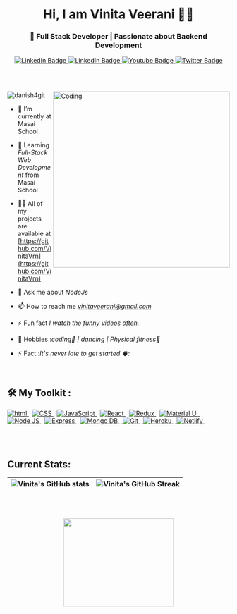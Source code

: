 <!-- Github Banner Section-->
<h1 align="center">Hi, I am Vinita Veerani 👩‍💻</h1>
<h3 align="center">🚀 Full Stack Developer | Passionate about Backend Development</h3>

<!-- Adding Social Buttons -->
<div id="badges" align="center">
  <a href="https://www.linkedin.com/in/vinita-veerani21/?trk=opento_sprofile_goalscard">
    <img src="https://img.shields.io/badge/Anukriti Nawani-blue?style=for-the-badge&logo=linkedin&logoColor=white" alt="LinkedIn Badge"/>
  </a>
  <a href="mailto:vinitaveerani@gmail.com">
    <img src="https://img.shields.io/badge//Anukriti Nawani-red?style=for-the-badge&logo=gmail&logoColor=white" alt="LinkedIn Badge"/>
  </a>
  <a href="https://vinitavrn.github.io/">
    <img src="https://img.shields.io/badge/My Portfolio-brightgreen?style=for-the-badge&logoColor=red" alt="Youtube Badge"/>
  </a>
  <a href="https://drive.google.com/uc?export=download&id=1q8TZXuKkCwmZtX33CEDmGI-Ug3vhI8hl">
    <img src="https://img.shields.io/badge/My Resume-blueviolet?style=for-the-badge&logo=inbox&logoColor=white" alt="Twitter Badge"/>
  </a>
</div>

<br> <br>


<img align="right" alt="Coding" width="400" src="https://c.tenor.com/PP9v7VIs6R4AAAAd/scaler-create-impact.gif">

<p align="left"> <img src="https://komarev.com/ghpvc/?username=VinitaVrn&label=Profile%20views&color=0e75b6&style=flat" alt="danish4git" /> </p>


- 🔭 I’m currently at Masai School

- 🌱 Learning *Full-Stack Web Development* from Masai School

- 👨‍💻 All of my projects are available at [https://github.com/VinitaVrn](https://github.com/VinitaVrn)

- 💬 Ask me about *NodeJs*

- 📫 How to reach me *vinitaveerani@gmail.com*

- ⚡ Fun fact *I watch the funny videos often.*

- 🎯 Hobbies :*coding📕 | dancing | Physical fitness👊*

- ⚡ Fact :*It's never late to get started 🫀:*

</br>
<!-- <h3 align="left">Connect with me:</h3>
<p align="center"> -->



## 🛠 My Toolkit : 

<div>

 <!-- [![My Skills](https://skills.thijs.gg/icons?i=react,js,html,css,git,heroku,MongoDb,nodejs,redux)](https://skills.thijs.gg) -->
<p margin-top="2rem">

   <a href="#"> <img src="https://img.shields.io/badge/HTML-orange?style=for-the-badge&labelColor=black&logo=html5&logoColor=orange" alt="html"/> </a> &nbsp;
   <a href="#"> <img src="https://img.shields.io/badge/CSS-blue?style=for-the-badge&labelColor=black&logo=css3&logoColor=blue" alt="CSS"/> </a> &nbsp;
   <a href="#"> <img src="https://img.shields.io/badge/-Javascript-F0DB4F?style=for-the-badge&labelColor=black&logo=javascript&logoColor=F0DB4F" alt="JavaScript"/> </a> &nbsp;
   <a href="#"> <img src="https://img.shields.io/badge/-React-61DBFB?style=for-the-badge&labelColor=black&logo=react&logoColor=61DBFB" alt="React"/> </a> &nbsp;
   <a href="#"> <img src="https://img.shields.io/badge/-Redux-007acc?style=for-the-badge&labelColor=black&logo=redux&logoColor=007acc" alt="Redux"/> </a> &nbsp;
   <a href="#"> <img src="https://img.shields.io/badge/Material--UI-0081CB?style=for-the-badge&logo=material-ui&logoColor=white" alt="Material UI"/> </a> &nbsp;
   <a href="#"> <img src="https://img.shields.io/badge/-Nodejs-609857?style=for-the-badge&labelColor=black&logo=node.js&logoColor=609857" alt="Node JS"/> </a> &nbsp;
   <a href="#"> <img src="https://img.shields.io/badge/-Express.js-000000?style=for-the-badge&labelColor=black&logo=express&logoColor=2361DAFB" alt="Express"/> </a> &nbsp;
   <a href="#"> <img src="https://img.shields.io/badge/-MongoDB-4EA94B?style=for-the-badge&labelColor=black&logo=mongoDB&logoColor=white" alt="Mongo DB"/> </a> &nbsp;<a href="#"> <img src="https://img.shields.io/badge/Git-F05032?style=for-the-badge&labelColor=black&logo=git&logoColor=white" alt="Git"/> </a> &nbsp;<a href="#"> <img src="https://img.shields.io/badge/Heroku-430098?style=for-the-badge&labelColor=black&logo=heroku&logoColor=white" alt="Heroku"/> </a> &nbsp;<a href="#"> <img src="https://img.shields.io/badge/Netlify-00C7B7?style=for-the-badge&labelColor=black&logo=netlify&logoColor=white" alt="Netlify"/> </a> &nbsp;
  
</p>

<br /><br />
## Current Stats:

| ![Vinita's GitHub stats](https://github-readme-stats-eight-theta.vercel.app/api?username=VinitaVrn&show_icons=true&theme=light&include_all_commits=true&count_private=true) | ![Vinita's GitHub Streak](https://github-readme-streak-stats.herokuapp.com/?user=VinitaVrn&theme=dark) |
| :---: | :---: |
  
<!--    -->

<br /><br />

<p align="center">
  <img width="250" height="200" src="https://math.sun.ac.za/prodinger/thanks.gif">
</p>

</div>
